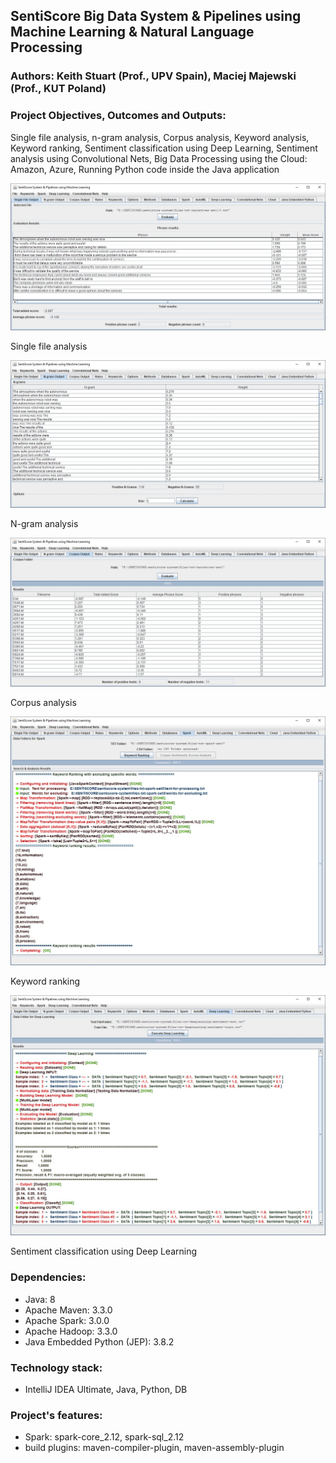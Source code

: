 ## SentiScore Big Data System & Pipelines using Machine Learning & Natural Language Processing

### Authors: Keith Stuart (Prof., UPV Spain), Maciej Majewski (Prof., KUT Poland)

### Project Objectives, Outcomes and Outputs: 
Single file analysis, n-gram analysis, Corpus analysis, Keyword analysis, Keyword ranking, Sentiment classification using Deep Learning, Sentiment analysis using Convolutional Nets, Big Data Processing using the Cloud: Amazon, Azure, Running Python code inside the Java application

![data-engineering-java-spark-app](/images/sentiscore-system-1.jpg)

Single file analysis

![data-engineering-java-spark-app](/images/sentiscore-system-2.jpg)

N-gram analysis

![data-engineering-java-spark-app](/images/sentiscore-system-3.jpg)

Corpus analysis

![data-engineering-java-spark-app](/images/sentiscore-system-9.jpg)

Keyword ranking

![data-engineering-java-spark-app](/images/sentiscore-system-11.jpg)

Sentiment classification using Deep Learning

### Dependencies:
* Java: 8
* Apache Maven: 3.3.0
* Apache Spark: 3.0.0 
* Apache Hadoop: 3.3.0
* Java Embedded Python (JEP): 3.8.2

### Technology stack:
* IntelliJ IDEA Ultimate, Java, Python, DB

### Project's features: 
* Spark: spark-core_2.12, spark-sql_2.12
* build plugins: maven-compiler-plugin, maven-assembly-plugin

